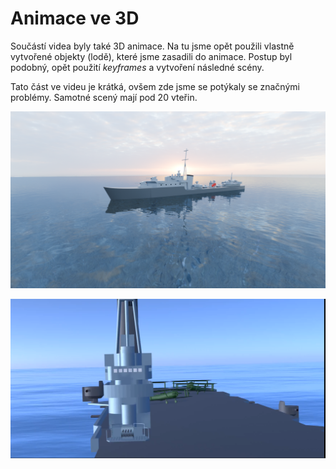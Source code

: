 # Animace ve 3D

Součástí videa byly také 3D animace. Na tu jsme opět použili vlastně vytvořené objekty (lodě), které jsme zasadili do animace.
Postup byl podobný, opět použití *keyframes* a vytvoření následné scény.

Tato část ve videu je krátká, ovšem zde jsme se potýkaly se značnými problémy. Samotné scený mají pod 20 vteřin.

![HMS Legion](../../public/ark/legion1.png)

![Ark Royal Blender](../../public/ark/ark-ani.png)